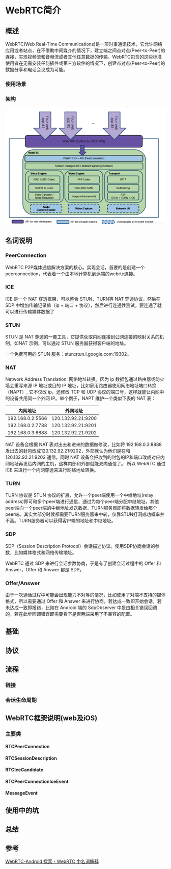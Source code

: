 # WebRTC简介

## 概述

WebRTC(Web Real-Time Communications)是一项时事通讯技术，它允许网络应用或者站点，在不借助中间媒介的情况下，建立端之间点对点(Peer-to-Peer)的连接，实现视频流和音频流或者其他任意数据的传输。WebRTC包含的这些标准使用者在无需安装任何插件或第三方软件的情况下，创建点对点(Peer-to-Peer)的数据分享和电话会议成为可能。

### 使用场景

### 架构

![架构图](./images/webrtc_架构.png)



## 名词说明

### PeerConnection

WebRTC P2P媒体通信解决方案的核心。实现会话，首要的是创建一个peerconnection，代表着一个由本地计算机到远端的webrtc连接。

### ICE

ICE 是一个 NAT 穿透框架，可以整合 STUN、TURN等 NAT 穿透协议，然后在 SDP 中增加传输记录值（ip + 端口 + 协议），然后进行连通性测试，要连通了就可以进行传输媒体数据了

### STUN

STUN 是 NAT 穿透的一套工具，它提供获取内网连接到公网连接的映射关系的机制，如NAT 示例，可以通过 STUN 服务器获得客户端的地址。

一个免费可用的 STUN 服务：stun:stun.l.google.com:19302。

### NAT

Network Address Translation: 网络地址转换。因为 ip 数据包通过路由器或防火墙会重写来源 IP 地址或目的 IP 地址，比如家用路由器使用网络地址端口转换（NAPT）, 它不仅改 ip，还修改 TCP 和 UDP 协议的端口号，这样就能让内网中的设备共用同一个外网 IP。举个例子，NAPT 维护一个类似下表的 NAT 表：

内网地址 | 外网地址 
----    |   ---
192.168.0.2:5566 | 120.132.92.21:9200 
192.168.0.2:7788 | 120.132.92.21:9201
192.168.0.3:8888 | 120.132.92.21:9202

NAT 设备会根据 NAT 表对出去和进来的数据做修改，比如将 192.168.0.3:8888 发出去的封包改成120.132.92.21:9202，外部就认为他们是在和 120.132.92.21:9202 通信，同时 NAT 设备会把收到的封包的IP和端口改成对应内网地址再发给内网的主机，这样内部和外部就能双向通信了。
所以 WebRTC 通过 ICE 来进行一个内网穿透来进行网络地址转换。

### TURN

TURN 协议是 STUN 协议的扩展，允许一个peer端使用一个中继地址(relay address)即可和多个peer端进行通信，通过为每个peer端分配中继地址，其他peer端向一个peer端的中继地址发送数据，TURN服务器即将数据转发给那个peer端。其实大部分时候都需要TURN服务器来中转，仅靠STUN打洞成功概率并不高。TURN服务器可以获得客户端的地址和中继地址。

### SDP

SDP（Session Description Protocol）会话描述协议。使用SDP协商会话的参数，比如媒体格式和网络传输地址。

WebRTC 通过 SDP 来进行会话参数协商，于是有了创建会话过程中的 Offer 和 Answer，Offer 和 Answer 都是 SDP。

### Offer/Answer

由于一次通话过程中可能会出现能力不对等的情况，比如使用了对端不支持的媒体格式，所以需要通过 Offer 和 Answer 来进行协商，若达成一致即开始会话，若未达成一致即报错，比如在 Android 端的 SdpObserver 中是由相关错误回调的，若在此步回调错误即需要看下是否两端采用了不兼容的配置。

## 基础


## 协议



## 流程

### 链接

### 会话生命周期


## WebRTC框架说明(web及iOS)

### 主要类

#### RTCPeerConnection

#### RTCSessionDescription

#### RTCIceCandidate

#### RTCPeerConnectionIceEvent

#### MessageEvent


## 使用中的坑


## 总结


## 参考

[WebRTC-Android 探索 - WebRTC 中名词解释](https://juejin.cn/post/6894901991929315335)